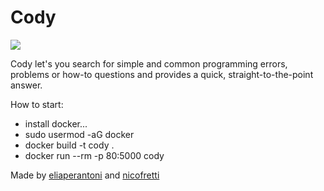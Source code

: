 # Cody

![](http://u.cubeupload.com/hellix08/cody.gif)

Cody let's you search for simple and common programming errors, problems or how-to questions and provides a quick, straight-to-the-point answer. 



How to start:
- install docker...
- sudo usermod -aG docker <username>
- docker build -t cody .
- docker run --rm -p 80:5000 cody

Made by [eliaperantoni](https://github.com/eliaperantoni) and [nicofretti](https://github.com/nicofretti)
